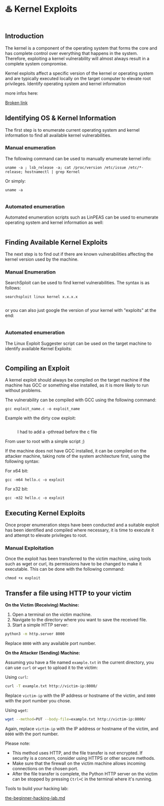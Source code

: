 # ♨️ Kernel Exploits

<figure><img src="https://i0.wp.com/steflan-security.com/wp-content/uploads/2021/01/Linux-Privesc-2.png?w=1000&#x26;ssl=1" alt=""><figcaption></figcaption></figure>

## **Introduction**

The kernel is a component of the operating system that forms the core and has complete control over everything that happens in the system. Therefore, exploiting a kernel vulnerability will almost always result in a complete system compromise.

Kernel exploits affect a specific version of the kernel or operating system and are typically executed locally on the target computer to elevate root privileges. Identify operating system and kernel information

more infos here:

[Broken link](broken-reference "mention")

## **Identifying OS & Kernel Information**

The first step is to enumerate current operating system and kernel information to find all available kernel vulnerabilities.&#x20;

### **Manual enumeration**

The following command can be used to manually enumerate kernel info:

```
uname -a ; lsb_release -a; cat /proc/version /etc/issue /etc/*-release; hostnamectl | grep Kernel
```

Or simply:

```
uname -a 
```

<figure><img src="../../../../.gitbook/assets/image (292).png" alt=""><figcaption></figcaption></figure>

### **Automated enumeration**

Automated enumeration scripts such as LinPEAS can be used to enumerate operating system and kernel information as well:

<figure><img src="../../../../.gitbook/assets/image (293).png" alt=""><figcaption></figcaption></figure>

## **Finding Available Kernel Exploits**

The next step is to find out if there are known vulnerabilities affecting the kernel version used by the machine.

### **Manual Enumeration**

SearchSploit can be used to find kernel vulnerabilities. The syntax is as follows:

```
searchsploit linux kernel x.x.x.x
```

<figure><img src="../../../../.gitbook/assets/image (294).png" alt=""><figcaption></figcaption></figure>

or you can also just google the version of your kernel with "exploits" at the end:&#x20;

<figure><img src="../../../../.gitbook/assets/image (295).png" alt=""><figcaption></figcaption></figure>

### **Automated enumeration**

The Linux Exploit Suggester script can be used on the target machine to identify available Kernel Exploits:

<figure><img src="../../../../.gitbook/assets/image (296).png" alt=""><figcaption></figcaption></figure>

## **Compiling an Exploit**

A kernel exploit should always be compiled on the target machine if the machine has GCC or something else installed, as it is more likely to run without problems.&#x20;

The vulnerability can be compiled with GCC using the following command:

```
gcc exploit_name.c -o exploit_name
```

Example with the dirty cow exploit:

<figure><img src="../../../../.gitbook/assets/image (297).png" alt=""><figcaption><p>I had to add a -pthread before the c file</p></figcaption></figure>

From user to root with a simple script ;)

If the machine does not have GCC installed, it can be compiled on the attacker machine, taking note of the system architecture first, using the following syntax:

For x64 bit:

```
gcc -m64 hello.c -o exploit
```

For x32 bit:

```
gcc -m32 hello.c -o exploit
```

## **Executing Kernel Exploits**

Once proper enumeration steps have been conducted and a suitable exploit has been identified and compiled where necessary, it is time to execute it and attempt to elevate privileges to root.

### **Manual Exploitation**

Once the exploit has been transferred to the victim machine, using tools such as wget or curl, its permissions have to be changed to make it executable. This can be done with the following command:

```
chmod +x exploit
```

## Transfer a file using HTTP to your victim

**On the Victim (Receiving) Machine:**

1. Open a terminal on the victim machine.
2. Navigate to the directory where you want to save the received file.
3. Start a simple HTTP server:

```bash
python3 -m http.server 8000
```

Replace `8000` with any available port number.

**On the Attacker (Sending) Machine:**

Assuming you have a file named `example.txt` in the current directory, you can use `curl` or `wget` to upload it to the victim:

Using `curl`:

```bash
curl -T example.txt http://victim-ip:8000/
```

Replace `victim-ip` with the IP address or hostname of the victim, and `8000` with the port number you chose.

Using `wget`:

```bash
wget --method=PUT --body-file=example.txt http://victim-ip:8000/
```

Again, replace `victim-ip` with the IP address or hostname of the victim, and `8000` with the port number.

Please note:

* This method uses HTTP, and the file transfer is not encrypted. If security is a concern, consider using HTTPS or other secure methods.
* Make sure that the firewall on the victim machine allows incoming connections on the chosen port.
* After the file transfer is complete, the Python HTTP server on the victim can be stopped by pressing `Ctrl+C` in the terminal where it's running.

Tools to build your hacking lab:&#x20;

[the-beginner-hacking-lab.md](../../../../the-beginner-hacking-lab.md "mention")
